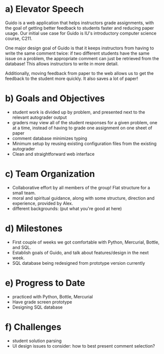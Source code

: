 # a) Elevator Speech #

Guido is a web application that helps instructors grade assignments, with the goal of getting better feedback to students faster and reducing paper usage. Our initial use case for Guido is IU's introductory computer science course, C211.

One major design goal of Guido is that it keeps instructors from having to write the same comment twice: if two different students have the same issue on a problem, the appropriate comment can just be retrieved from the database! This allows instructors to write in more detail.

Additionally, moving feedback from paper to the web allows us to get the feedback to the student more quickly. It also saves a lot of paper!

# b) Goals and Objectives #

  * student work is divided up by problem, and presented next to the relevant autograder output
  * graders may view all of the student responses for a given problem, one at a time, instead of having to grade one assignment on one sheet of paper
  * comment database minimizes typing
  * Minimum setup by reusing existing configuration files from the existing autograder
  * Clean and straightforward web interface

# c) Team Organization #
  * Collaborative effort by all members of the group! Flat structure for a small team.
  * moral and spiritual guidance, along with some structure, direction and experience, provided by Alex.
  * different backgrounds: (put what you're good at here)

# d) Milestones #
  * First couple of weeks we got comfortable with Python, Mercurial, Bottle, and SQL.
  * Establish goals of Guido, and talk about features/design in the next week.
  * SQL database being redesigned from prototype version currently

# e) Progress to Date #
  * practiced with Python, Bottle, Mercurial
  * Have grade screen prototype
  * Designing SQL database

# f) Challenges #
  * student solution parsing
  * UI design issues to consider: how to best present comment selection?